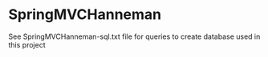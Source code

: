 # SpringMVCHanneman

See SpringMVCHanneman-sql.txt file for queries to create database used in this project
